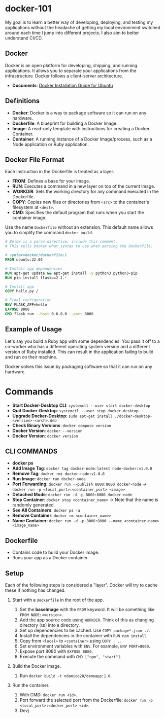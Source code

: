 # docker-101

My goal is to learn a better way of developing, deploying, and testing my applications without the headache of getting my local environment switched around each time I jump into different projects. I also aim to better understand CI/CD.

## Docker

Docker is an open platform for developing, shipping, and running applications. It allows you to separate your applications from the infrastructure. Docker follows a client-server architecture.

- **Documents**: [Docker Installation Guide for Ubuntu](https://docs.docker.com/desktop/install/ubuntu/)

## Definitions

- **Docker**: Docker is a way to package software so it can run on any hardware.
- **Dockerfile**: A blueprint for building a Docker Image.
- **Image**: A read-only template with instructions for creating a Docker Container.
- **Container**: A running instance of a Docker Image/process, such as a Node application or Ruby application.

## Docker File Format

Each instruction in the Dockerfile is treated as a layer.

- **FROM**: Defines a base for your image.
- **RUN**: Executes a command in a new layer on top of the current image.
- **WORKDIR**: Sets the working directory for any command executed in the Dockerfile.
- **COPY**: Copies new files or directories from `<src>` to the container's filesystem at `<dest>`.
- **CMD**: Specifies the default program that runs when you start the container image.

Use the name `Dockerfile` without an extension. This default name allows you to simplify the command `docker build`.

```Dockerfile
# Below is a parse directive; include this comment.
# This tells Docker what syntax to use when parsing the Dockerfile.

# syntax=docker/dockerfile:1
FROM ubuntu:22.04

# Install app dependencies
RUN apt-get update && apt-get install -y python3 python3-pip
RUN pip install flask==2.1.*

# Install app
COPY hello.py /

# Final configuration
ENV FLASK_APP=hello
EXPOSE 8000
CMD flask run --host 0.0.0.0 --port 8000
```

## Example of Usage

Let's say you build a Ruby app with some dependencies. You pass it off to a co-worker who has a different operating system version and a different version of Ruby installed. This can result in the application failing to build and run on their machine.

Docker solves this issue by packaging software so that it can run on any hardware.

# Commands

- **Start Docker-Desktop CLI**: `systemctl --user start docker-desktop`
- **Quit Docker-Desktop**: `systemctl --user stop docker-desktop`
- **Upgrade Docker-Desktop**: `sudo apt-get install ./docker-desktop-<version>-<arch>.deb`
- **Check Binary Versions**: `docker compose version`
- **Docker Version**: `docker --version`
- **Docker Version**: `docker version`

## CLI COMMANDS

- **docker ps**
- **Add Image Tag**: `docker tag docker-node:latest node-docker:v1.0.0`
- **Remove Tag**: `docker rmi docker-node:v1.0.0`
- **Run Image**: `docker run docker-node`
- **Port Forwarding**: `docker run --publish 8000:8000 docker-node` -> `docker run -p <local_port>:<container_port> <image>`
- **Detached Mode**: `docker run -d -p 8000:8000 docker-node`
- **Stop Container**: `docker stop <container_name>` -> Note that the name is randomly generated.
- **See All Containers**: `docker ps -a`
- **Remove Container**: `docker rm <container_name>`
- **Name Container**: `docker run -d -p 8000:8000 --name <container-name> <image_name>`

## Dockerfile

- Contains code to build your Docker image.
- Runs your app as a Docker container.

## Setup

Each of the following steps is considered a "layer". Docker will try to cache these if nothing has changed.

1. Start with a `Dockerfile` in the root of the app.

   1. Set the **baseImage** with the `FROM` keyword. It will be something like `FROM NODE:<version>`.
   2. Add the app source code using `WORKDIR`. Think of this as changing directory (`CD`) into a directory.
   3. Set up dependencies to be cached. Use `COPY package*.json ./`.
   4. Install the dependencies in the container with `RUN npm install`.
   5. Copy from `<local>` to `<container>` using `COPY . .`.
   6. Set environment variables with `ENV`. For example, `ENV PORT=8080`.
   7. Expose port 8080 with `EXPOSE 8080`.
   8. Execute the command with `CMD ["npm", "start"]`.

2. Build the Docker image.

   1. Run `docker build -t ndamico28/demoapp:1.0`.

3. Run the container.
   1. With CMD: `docker run <id>`.
   2. Port forward the selected port from the Dockerfile: `docker run -p <local_port>:<docker_port> <id>`.
   3. Devj
